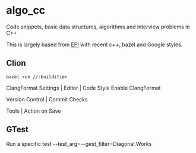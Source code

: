 # algo_cc

Code snippets, basic data structures, algorithms and interview problems in C++

This is largely based from [EPI](https://elementsofprogramminginterviews.com/) with recent c++, bazel and Google styles.

## Clion

```
bazel run //:buildifier
```

ClangFormat
Settings | Editor | Code Style
Enable ClangFormat

Version Control | Commit Checks

Tools | Action on Save

## GTest

Run a specific test
--test_arg=--gest_filter=Diagonal.Works
